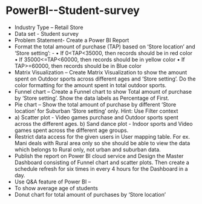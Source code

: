 # PowerBI--Student-survey
- Industry Type – Retail Store
- Data set - Student survey
- Problem Statement- Create a Power BI Report
-  Format the total amount of purchase (TAP) based on ‘Store location’ and ‘Store setting’: -
• If 0<TAP<35000, then records should be in red color
• If 35000<=TAP<60000, then records should be in yellow color
• If TAP>=60000, then records should be in Blue color
-  Matrix Visualization – Create Matrix Visualization to show the amount spent on Outdoor sports across different ages and ‘Store setting’. Do the color formatting for the amount spent in total outdoor sports.
-  Funnel chart – Create a Funnel chart to show Total amount of purchase by ‘Store setting’. Show the data labels as Percentage of First.
- Pie chart – Show the total amount of purchase by different ‘Store location’ for Suburban ‘Store setting’ only. Hint: Use Filter context
-  a) Scatter plot - Video games purchase and Outdoor sports spent across the different ages.
   b) Sand dance plot - Indoor sports and Video games spent across the different age groups.
- Restrict data access for the given users in User mapping table. For ex. Mani deals with Rural area only so she should be able to view the data which belongs to Rural only, not urban and suburban data.
-  Publish the report on Power BI cloud service and Design the Master Dashboard consisting of Funnel chart and scatter plots. Then create a schedule refresh for six times in every    4 hours for the Dashboard in a day.
-  Use Q&A feature of Power BI –
- To show average age of students
- Donut chart for total amount of purchases by ‘Store location’

